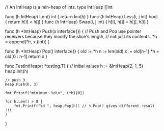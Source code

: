// An IntHeap is a min-heap of ints.
type IntHeap []int

func (h IntHeap) Len() int           { return len(h) }
func (h IntHeap) Less(i, j int) bool { return h[i] < h[j] }
func (h IntHeap) Swap(i, j int)      { h[i], h[j] = h[j], h[i] }

func (h *IntHeap) Push(x interface{}) {
	// Push and Pop use pointer receivers because they modify the slice's length,
	// not just its contents.
	*h = append(*h, x.(int))
}

func (h *IntHeap) Pop() interface{} {
	old := *h
	n := len(old)
	x := old[n-1]
	*h = old[0 : n-1]
	return x
}

func TestIntHeap(t *testing.T) {
	// initial values
	h := &IntHeap{2, 1, 5}
	heap.Init(h)

	// push 3
	heap.Push(h, 3)

	fmt.Printf("minimum: %d\n", (*h)[0])

	for h.Len() > 0 {
		fmt.Printf("%d ", heap.Pop(h)) // h.Pop() gives different result !!!
	}
}